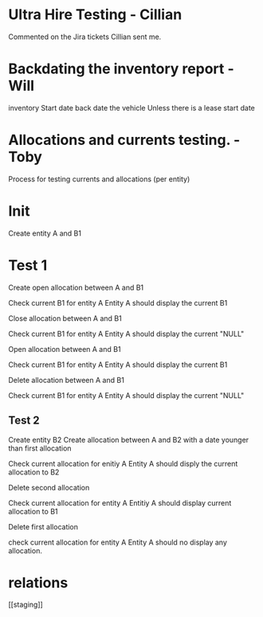 
# Ultra Hire Testing - Cillian

Commented on the Jira tickets Cillian sent me.
# Backdating the inventory report - Will

inventory 
Start date back date the vehicle
Unless there is a lease start date

# Allocations and currents testing. - Toby

Process for testing currents and allocations (per entity)


# Init

Create entity A and B1

# Test 1

Create open allocation between A and B1

Check current B1 for entity A
	Entity A should display the current B1

Close allocation between A and B1

Check current B1 for entity A
	Entity A should display the current "NULL"

Open allocation between A and B1

Check current B1 for entity A
	Entity A should display the current B1

Delete allocation between A and B1

Check current B1 for entity A
	Entity A should display the current "NULL"

## Test 2

Create entity B2
Create allocation between A and B2 with a date younger than first allocation

Check current allocation for enitiy A
	Entity A should disply the current allocation to B2

Delete second allocation

Check current allocation for entity A
	Entitiy A should display current allocation to B1

Delete first allocation

check current allocation for entity A
	Entity A should no display any allocation.


# relations
[[staging]]
